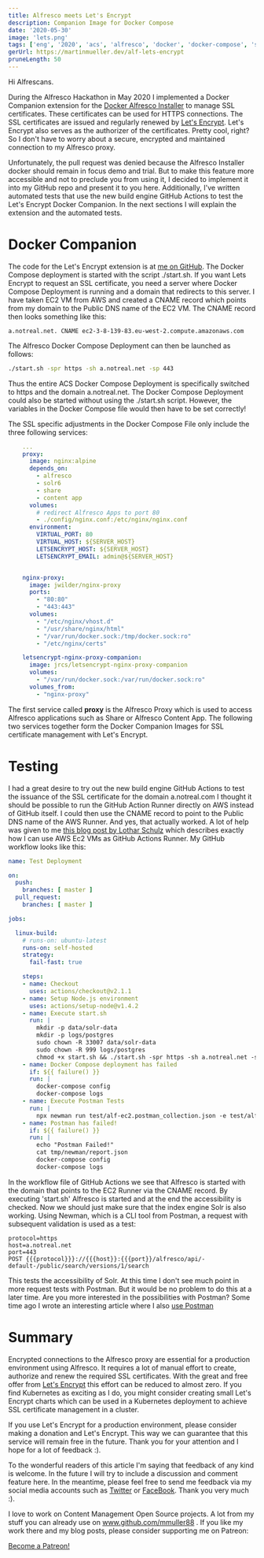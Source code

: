 ```yaml
---
title: Alfresco meets Let's Encrypt
description: Companion Image for Docker Compose
date: '2020-05-30'
image: 'lets.png'
tags: ['eng', '2020', 'acs', 'alfresco', 'docker', 'docker-compose', 'ssl', 'github-actions']
gerUrl: https://martinmueller.dev/alf-lets-encrypt
pruneLength: 50
---
```


Hi Alfrescans.

During the Alfresco Hackathon in May 2020 I implemented a Docker Companion extension for the [Docker Alfresco Installer](https://github.com/Alfresco/alfresco-docker-installer) to manage SSL certificates. These certificates can be used for HTTPS connections. The SSL certificates are issued and regularly renewed by [Let's Encrypt](https://letsencrypt.org/de/). Let's Encrypt also serves as the authorizer of the certificates. Pretty cool, right? So I don't have to worry about a secure, encrypted and maintained connection to my Alfresco proxy.

Unfortunately, the pull request was denied because the Alfresco Installer docker should remain in focus demo and trial. But to make this feature more accessible and not to preclude you from using it, I decided to implement it into my GitHub repo and present it to you here. Additionally, I've written automated tests that use the new build engine GitHub Actions to test the Let's Encrypt Docker Companion. In the next sections I will explain the extension and the automated tests.

# Docker Companion
The code for the Let's Encrypt extension is at [me on GitHub](https://github.com/mmuller88/alf-lets-encrypt). The Docker Compose deployment is started with the script ./start.sh. If you want Lets Encrypt to request an SSL certificate, you need a server where Docker Compose Deployment is running and a domain that redirects to this server. I have taken EC2 VM from AWS and created a CNAME record which points from my domain to the Public DNS name of the EC2 VM. The CNAME record then looks something like this:

```
a.notreal.net. CNAME ec2-3-8-139-83.eu-west-2.compute.amazonaws.com
```

The Alfresco Docker Compose Deployment can then be launched as follows:

```BASH
./start.sh -spr https -sh a.notreal.net -sp 443
```

Thus the entire ACS Docker Compose Deployment is specifically switched to https and the domain a.notreal.net. The Docker Compose Deployment could also be started without using the ./start.sh script. However, the variables in the Docker Compose file would then have to be set correctly!

The SSL specific adjustments in the Docker Compose File only include the three following services:

```YAML
    ...
    proxy:
      image: nginx:alpine
      depends_on:
        - alfresco
        - solr6
        - share
        - content app
      volumes:
        # redirect Alfresco Apps to port 80
        - ./config/nginx.conf:/etc/nginx/nginx.conf
      environment:
        VIRTUAL_PORT: 80
        VIRTUAL_HOST: ${SERVER_HOST}
        LETSENCRYPT_HOST: ${SERVER_HOST}
        LETSENCRYPT_EMAIL: admin@${SERVER_HOST}


    nginx-proxy:
      image: jwilder/nginx-proxy
      ports:
        - "80:80"
        - "443:443"
      volumes:
        - "/etc/nginx/vhost.d"
        - "/usr/share/nginx/html"
        - "/var/run/docker.sock:/tmp/docker.sock:ro"
        - "/etc/nginx/certs"

    letsencrypt-nginx-proxy-companion:
      image: jrcs/letsencrypt-nginx-proxy-companion
      volumes:
        - "/var/run/docker.sock:/var/run/docker.sock:ro"
      volumes_from:
        - "nginx-proxy"
```

The first service called **proxy** is the Alfresco Proxy which is used to access Alfresco applications such as Share or Alfresco Content App. The following two services together form the Docker Companion Images for SSL certificate management with Let's Encrypt.

# Testing
I had a great desire to try out the new build engine GitHub Actions to test the issuance of the SSL certificate for the domain a.notreal.com I thought it should be possible to run the GitHub Action Runner directly on AWS instead of GitHub itself. I could then use the CNAME record to point to the Public DNS name of the AWS Runner. And yes, that actually worked. A lot of help was given to me [this blog post by Lothar Schulz](https://www.lotharschulz.info/2019/12/09/github-action-self-hosted-runners-on-aws-incl-spot-instances/) which describes exactly how I can use AWS Ec2 VMs as GitHub Actions Runner. My GitHub workflow looks like this:

```YAML
name: Test Deployment

on:
  push:
    branches: [ master ]
  pull_request:
    branches: [ master ]

jobs:

  linux-build:
    # runs-on: ubuntu-latest
    runs-on: self-hosted
    strategy:
      fail-fast: true

    steps:
    - name: Checkout
      uses: actions/checkout@v2.1.1
    - name: Setup Node.js environment
      uses: actions/setup-node@v1.4.2
    - name: Execute start.sh
      run: |
        mkdir -p data/solr-data
        mkdir -p logs/postgres
        sudo chown -R 33007 data/solr-data
        sudo chown -R 999 logs/postgres
        chmod +x start.sh && ./start.sh -spr https -sh a.notreal.net -sp 443
    - name: Docker Compose deployment has failed
      if: ${{ failure() }}
      run: |
        docker-compose config
        docker-compose logs
    - name: Execute Postman Tests
      run: |
        npx newman run test/alf-ec2.postman_collection.json -e test/alf-ec2.postman_environment.json -r cli,json --reporter-json-export tmp/newman/report.json
    - name: Postman has failed!
      if: ${{ failure() }}
      run: |
        echo "Postman Failed!"
        cat tmp/newman/report.json
        docker-compose config
        docker-compose logs
```

In the workflow file of GitHub Actions we see that Alfresco is started with the domain that points to the EC2 Runner via the CNAME record. By executing 'start.sh' Alfresco is started and at the end the accessibility is checked. Now we should just make sure that the index engine Solr is also working. Using Newman, which is a CLI tool from Postman, a request with subsequent validation is used as a test:

```
protocol=https
host=a.notreal.net
port=443
POST {{{protocol}}}://{{{host}}:{{{port}}/alfresco/api/-default-/public/search/versions/1/search
```

This tests the accessibility of Solr. At this time I don't see much point in more request tests with Postman. But it would be no problem to do this at a later time. Are you more interested in the possibilities with Postman? Some time ago I wrote an interesting article where I also [use Postman](https://martinmueller.dev/cdk-example)

# Summary
Encrypted connections to the Alfresco proxy are essential for a production environment using Alfresco. It requires a lot of manual effort to create, authorize and renew the required SSL certificates. With the great and free offer from [Let's Encrypt](https://letsencrypt.org/de/) this effort can be reduced to almost zero. If you find Kubernetes as exciting as I do, you might consider creating small Let's Encrypt charts which can be used in a Kubernetes deployment to achieve SSL certificate management in a cluster.

If you use Let's Encrypt for a production environment, please consider making a donation and Let's Encrypt. This way we can guarantee that this service will remain free in the future. Thank you for your attention and I hope for a lot of feedback :).

To the wonderful readers of this article I'm saying that feedback of any kind is welcome. In the future I will try to include a discussion and comment feature here. In the meantime, please feel free to send me feedback via my social media accounts such as [Twitter](https://twitter.com/MartinMueller_) or [FaceBook](https://www.facebook.com/martin.muller.10485). Thank you very much :).

I love to work on Content Management Open Source projects. A lot from my stuff you can already use on www.github.com/mmuller88 . If you like my work there and my blog posts, please consider supporting me on Patreon:

<a href="https://www.patreon.com/bePatron?u=29010217" data-patreon-widget-type="become-patron-button">Become a Patreon!</a><script async src="https://c6.patreon.com/becomePatronButton.bundle.js"></script>